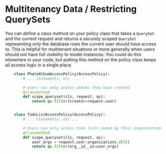 # Multitenancy Data / Restricting QuerySets

You can define a class method on your policy class that takes a `QuerySet` and the current request and returns a securely scoped `QuerySet` representing only the database rows the current user should have access to. This is helpful for multitenant situations or more generally when users should not have full visibility to model instances. You could do this elsewhere in your code, but putting this method on the policy class keeps all access logic in a single place.

```python
    class PhotoAlbumAccessPolicy(AccessPolicy):
        # ... statements, etc ...

        # Users can only access albums they have created
        @classmethod
        def scope_queryset(cls, request, qs):
            return qs.filter(creator=request.user)


    class TodoListAccessPolicy(AccessPolicy):
        # ... statements, etc ...

        # Users can only access todo lists owned by their organization
        @classmethod
        def scope_queryset(cls, request, qs):
            user_orgs = request.user.organizations.all()
            return qs.filter(org__id__in=user_orgs)
```
